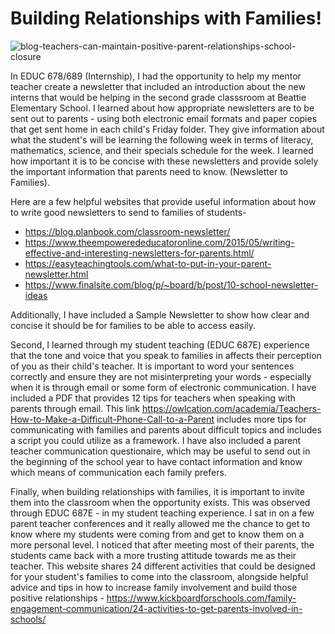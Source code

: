 <h1> Building Relationships with Families!</h1> 

![blog-teachers-can-maintain-positive-parent-relationships-school-closure](https://user-images.githubusercontent.com/105298169/167674602-bbad06e7-fac1-4b28-8f49-75c80740e40b.png)

In EDUC 678/689 (Internship), I had the opportunity to help my mentor teacher create a newsletter that included an introduction about the new interns that would be helping in the second grade classsroom at Beattie Elementary School. I learned about how appropriate newsletters are to be sent out to parents - using both electronic email formats and paper copies that get sent home in each child's Friday folder. They give information about what the student's will be learning the following week in terms of literacy, mathematics, science, and their specials schedule for the week. I learned how important it is to be concise with these newsletters and provide solely the important information that parents need to know. (Newsletter to Families).

Here are a few helpful websites that provide useful information about how to write good newsletters to send to families of students-
  - https://blog.planbook.com/classroom-newsletter/
  - https://www.theempowerededucatoronline.com/2015/05/writing-effective-and-interesting-newsletters-for-parents.html/
  - https://easyteachingtools.com/what-to-put-in-your-parent-newsletter.html
  - https://www.finalsite.com/blog/p/~board/b/post/10-school-newsletter-ideas

Additionally, I have included a Sample Newsletter to show how clear and concise it should be for families to be able to access easily. 

Second, I learned through my student teaching (EDUC 687E) experience that the tone and voice that you speak to families in affects their perception of you as their child's teacher. It is important to word your sentences correctly and ensure they are not misinterpreting your words - especially when it is through email or some form of electronic communication. I have included a PDF that provides 12 tips for teachers when speaking with parents through email. This link https://owlcation.com/academia/Teachers-How-to-Make-a-Difficult-Phone-Call-to-a-Parent includes more tips for communicating with families and parents about difficult topics and includes a script you could utilize as a framework. I have also included a parent teacher communication questionaire, which may be useful to send out in the beginning of the school year to have contact information and know which means of communication each family prefers.

Finally, when building relationships with families, it is important to invite them into the classroom when the opportunity exists. This was observed through EDUC 687E - in my student teaching experience. I sat in on a few parent teacher conferences and it really allowed me the chance to get to know where my students were coming from and get to know them on a more personal level. I noticed that after meeting most of their parents, the students came back with a more trusting attitude towards me as their teacher. This website shares 24 different activities that could be designed for your student's families to come into the classroom, alongside helpful advice and tips in how to increase family involvement and build those positive relationships - https://www.kickboardforschools.com/family-engagement-communication/24-activities-to-get-parents-involved-in-schools/
